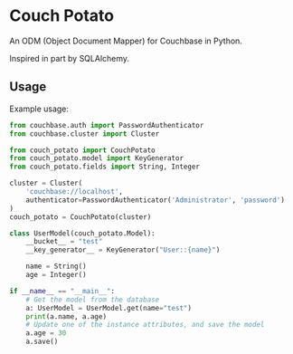 # Couch Potato

An ODM (Object Document Mapper) for Couchbase in Python. 

Inspired in part by SQLAlchemy.

## Usage

Example usage:

```python
from couchbase.auth import PasswordAuthenticator
from couchbase.cluster import Cluster

from couch_potato import CouchPotato
from couch_potato.model import KeyGenerator
from couch_potato.fields import String, Integer

cluster = Cluster(
    'couchbase://localhost',
    authenticator=PasswordAuthenticator('Administrator', 'password')
)
couch_potato = CouchPotato(cluster)

class UserModel(couch_potato.Model):
    __bucket__ = "test"
    __key_generator__ = KeyGenerator("User::{name}")

    name = String()
    age = Integer()

if __name__ == "__main__":
    # Get the model from the database
    a: UserModel = UserModel.get(name="test")
    print(a.name, a.age)
    # Update one of the instance attributes, and save the model
    a.age = 30
    a.save()

```
